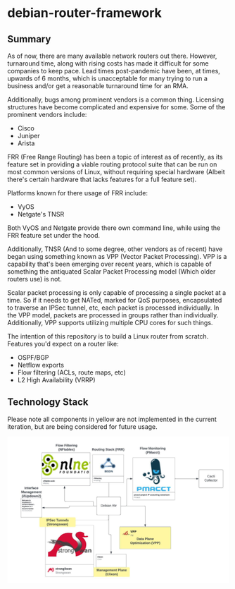 # debian-router-framework

## Summary
As of now, there are many available network routers out there. However, turnaround time, 
along with rising costs has made it difficult for some companies to keep pace. Lead times post-pandemic
have been, at times, upwards of 6 months, which is unacceptable for many trying to run a business
and/or get a reasonable turnaround time for an RMA.

Additionally, bugs among prominent vendors is a common thing. Licensing structures have become complicated
and expensive for some. Some of the prominent vendors include:

- Cisco
- Juniper
- Arista


FRR (Free Range Routing) has been a topic of interest as of recently, as its feature set in providing a viable
routing protocol suite that can be run on most common versions of Linux, without requiring special hardware
(Albeit there's certain hardware that lacks features for a full feature set).

Platforms known for there usage of FRR include:

- VyOS
- Netgate's TNSR

Both VyOS and Netgate provide there own command line, while using the FRR feature set under the hood.

Additionally, TNSR (And to some degree, other vendors as of recent) have began using something known
as VPP (Vector Packet Processing). VPP is a capability that's been emerging over recent years, which
is capable of something the antiquated Scalar Packet Processing model (Which older routers use) is not.

Scalar packet processing is only capable of processing a single packet at a time. So if it needs to get
NATed, marked for QoS purposes, encapsulated to traverse an IPSec tunnel, etc, each packet is processed
individually. In the VPP model, packets are processed in groups rather than individually. Additionally,
VPP supports utilizing multiple CPU cores for such things.

The intention of this repository is to build a Linux router from scratch. Features you'd expect on a router 
like:

- OSPF/BGP
- Netflow exports
- Flow filtering (ACLs, route maps, etc)
- L2 High Availability (VRRP)


## Technology Stack
Please note all components in yellow are not implemented in the current 
iteration, but are being considered for future usage.

![Alt Text](Technology-Stack.jpeg?raw=True)
